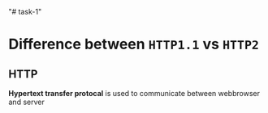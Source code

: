 "# task-1" 

# Difference between `HTTP1.1` vs `HTTP2`

## HTTP 

**Hypertext transfer protocal** is used to communicate between webbrowser and server